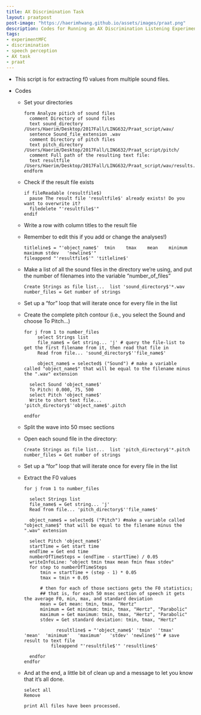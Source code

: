 ```yaml
---
title: AX Discrimination Task
layout: praatpost
post-image: "https://haerimhwang.github.io/assets/images/praat.png"
description: Codes for Running an AX Discrimination Listening Experiment
tags:
- experimentMFC 
- discrimination 
- speech perception
- AX task
- praat
---
```


* This script is for extracting f0 values from multiple sound files.  
    
* Codes
  
    * Set your directories
        
          form Analyze pitich of sound files 
            comment Directory of sound files
            text sound_directory /Users/Haerim/Desktop/2017Fall/LING632/Praat_script/wav/
            sentence Sound_file_extension .wav
            comment Directory of pitch files
            text pitch_directory /Users/Haerim/Desktop/2017Fall/LING632/Praat_script/pitch/
            comment Full path of the resulting text file:
            text resultfile /Users/Haerim/Desktop/2017Fall/LING632/Praat_script/wav/results.txt
          endform
        
    * Check if the result file exists
        
          if fileReadable (resultfile$)
            pause The result file 'resultfile$' already exists! Do you want to overwrite it?
            filedelete "'resultfile$'"
          endif
        
    * Write a row with column titles to the result file
    * Remember to edit this if you add or change the analyses!)
        
          titleline$ = "'object_name$'	tmin	tmax	mean	minimum	maximum	stdev	'newline$'"
          fileappend "'resultfile$'" 'titleline$'
        
    * Make a list of all the sound files in the directory we’re using, and put the number of filenames into the variable “number\_of\_files”
        
          Create Strings as file list...  list 'sound_directory$'*.wav
          number_files = Get number of strings
        
    * Set up a “for” loop that will iterate once for every file in the list
    * Create the complete pitch contour (i.e., you select the Sound and choose To Pitch…)
        
          for j from 1 to number_files
               select Strings list
               file_name$ = Get string... 'j' # query the file-list to get the first filename from it, then read that file in
               Read from file... 'sound_directory$''file_name$'
             
               object_name$ = selected$ ("Sound") # make a variable called "object_name$" that will be equal to the filename minus the ".wav" extension
            
            select Sound 'object_name$'
            To Pitch: 0.000, 75, 500
            select Pitch 'object_name$'
            Write to short text file... 'pitch_directory$''object_name$'.pitch
            
          endfor

    * Split the wave into 50 msec sections
    * Open each sound file in the directory:
        
          Create Strings as file list...  list 'pitch_directory$'*.pitch
          number_files = Get number of strings
        
    * Set up a “for” loop that will iterate once for every file in the list
    * Extract the F0 values
        
          for j from 1 to number_files
            
            select Strings list
            file_name$ = Get string... 'j'
            Read from file... 'pitch_directory$''file_name$'
            
            object_name$ = selected$ ("Pitch") #make a variable called "object_name$" that will be equal to the filename minus the ".wav" extension
            
            select Pitch 'object_name$'
            startTime = Get start time
            endTime = Get end time
            numberOfTimeSteps = (endTime - startTime) / 0.05
            writeInfoLine: "object tmin tmax mean fmin fmax stdev"
            for step to numberOfTimeSteps
                tmin = startTime + (step - 1) * 0.05
                tmax = tmin + 0.05
            
                # then for each of those sections gets the F0 statistics;
                ## that is, for each 50 msec section of speech it gets the average F0, min, max, and standard deviation
                mean = Get mean: tmin, tmax, "Hertz"
                minimum = Get minimum: tmin, tmax, "Hertz", "Parabolic"
                maximum = Get maximum: tmin, tmax, "Hertz", "Parabolic"
                stdev = Get standard deviation: tmin, tmax, "Hertz"
            
                      resultline$ = "'object_name$'	'tmin'	'tmax'	'mean'	'minimum'	'maximum'	'stdev'	'newline$'" # save result to text file
                    fileappend "'resultfile$'" 'resultline$'
            
            endfor
          endfor
        
    * And at the end, a little bit of clean up and a message to let you know that it’s all done.
        
          select all
          Remove
            
          print All files have been processed.
            
      
